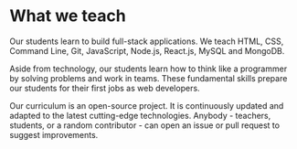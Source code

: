 # What we teach

Our students learn to build full-stack applications. We teach HTML, CSS, Command Line, Git, JavaScript, Node.js, React.js, MySQL and MongoDB.

Aside from technology, our students learn how to think like a programmer by solving problems and work in teams. These fundamental skills prepare our students for their first jobs as web developers.

Our curriculum is an open-source project. It is continuously updated and adapted to the latest cutting-edge technologies. Anybody - teachers, students, or a random contributor - can open an issue or pull request to suggest improvements.
